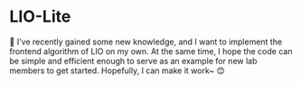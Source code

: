 # LIO-Lite

🚀 I've recently gained some new knowledge, and I want to implement the frontend algorithm of LIO on my own. At the same time, I hope the code can be simple and efficient enough to serve as an example for new lab members to get started. Hopefully, I can make it work~ 😊